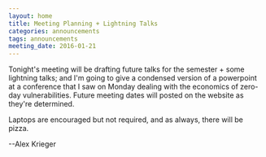 ```yaml
---
layout: home
title: Meeting Planning + Lightning Talks
categories: announcements
tags: announcements
meeting_date: 2016-01-21
---
```

Tonight's meeting will be drafting future talks for the semester + some
lightning talks; and I'm going to give a condensed version of a powerpoint at a
conference that I saw on Monday dealing with the economics of zero-day
vulnerabilities. Future meeting dates will posted on the website as they're
determined.

Laptops are encouraged but not required, and as always, there will be pizza.

--Alex Krieger
